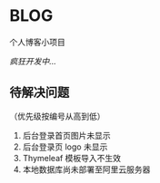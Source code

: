 # BLOG
个人博客小项目

*疯狂开发中...*

## 待解决问题
（优先级按编号从高到低）

1. 后台登录首页图片未显示
2. 后台登录页 logo 未显示
3. Thymeleaf 模板导入不生效
4. 本地数据库尚未部署至阿里云服务器
